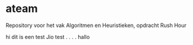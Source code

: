 # ateam
Repository voor het vak Algoritmen en Heuristieken, opdracht Rush Hour

hi dit is een test
Jio test
.
.
.
.
hallo
